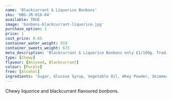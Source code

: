 ```yaml
---
name: 'Blackcurrant & Liquorice Bonbons'
sku: 'HBG-JR-016-04'
available: TRUE
image: 'bonbons-blackcurrant-liquorice.jpg'
purchase_option: 1
price: 1
cost_price: 0.65
container_water_weight: 919
container_sweets_weight: 673
meta_description: 'Blackcurrant & Liquorice Bonbons only £1/100g. Traditional sweets and more at Humbugs Confectionery Store. Specialists in satisfying your sweet tooth!'
type: [Chewy]
flavour: [Aniseed, Blackcurrant]
colour: [Purple]
free: [Alcohol]
ingredients: 'Sugar, Glucose Syrup, Vegetable Oil, Whey Powder, Skimmed Milk Powder, Cornflour, Citric Acid, Flavourings, Butter Oil, Salt, Emulsifier: Soya Lecithin, Colour: E162'
---
```

Chewy liquorice and blackcurrant flavoured bonbons.